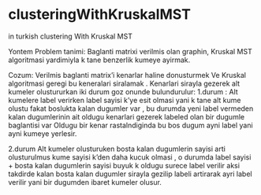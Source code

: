 # clusteringWithKruskalMST
in turkish
clustering With Kruskal MST


Yontem
Problem tanimi:
Baglanti matrixi verilmis olan graphin, Kruskal MST algoritmasi
yardimiyla k tane benzerlik kumeye ayirmak.

Cozum:
Verilmis baglanti matrix’i kenarlar haline donusturmek
Ve Kruskal algoritmasi geregi bu keneralari siralamak .
Kenarlari sirayla gezerek alt kumeler olustururkan iki durum goz
onunde bulundurulur:
1.durum :
Alt kumelere label verirken label sayisi k’ye esit olmasi yani k
tane alt kume olustu fakat boslukta kalan dugumler var , bu
durumda yeni label vermeden kalan dugumlerinin ait oldugu
kenarlari gezerek labeled olan bir dugumle baglantisi var
Oldugu bir kenar rastalndiginda bu bos dugum ayni label yani
ayni kumeye yerlesir.

2.durum
Alt kumeler olusturuken bosta kalan dugumlerin sayisi arti
olusturulmus kume sayisi k’den daha kucuk olmasi , o durumda label
sayisi + bosta kalan dugumlerin sayisi buyuk k oldugu surece label
verilir aksi takdirde kalan bosta kalan dugumler sirayla gezilip labeli
artirarak ayri label verilir yani bir dugumden ibaret kumeler olusur.

